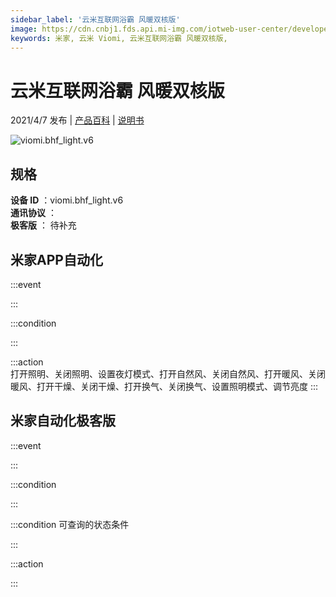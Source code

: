 ```yaml
---
sidebar_label: '云米互联网浴霸 风暖双核版'
image: https://cdn.cnbj1.fds.api.mi-img.com/iotweb-user-center/developer_1679048935576pgBM61Of.png?GalaxyAccessKeyId=AKVGLQWBOVIRQ3XLEW&Expires=9223372036854775807&Signature=8H124e2ZKw9TczKKqddh1EeDYIc=
keywords: 米家, 云米 Viomi, 云米互联网浴霸 风暖双核版, 
---
```

# 云米互联网浴霸 风暖双核版

2021/4/7 发布 | [产品百科](https://home.mi.com/webapp/content/baike/product/index.html?model=viomi.bhf_light.v6/) | [说明书](https://home.mi.com/views/introduction.html?model=viomi.bhf_light.v6&region=cn)

![viomi.bhf_light.v6](https://cdn.cnbj1.fds.api.mi-img.com/iotweb-user-center/developer_1679048935576pgBM61Of.png?GalaxyAccessKeyId=AKVGLQWBOVIRQ3XLEW&Expires=9223372036854775807&Signature=8H124e2ZKw9TczKKqddh1EeDYIc=)

## 规格  
> 
**设备 ID** ：viomi.bhf_light.v6  
**通讯协议** ：  
**极客版**  ： 待补充 


## 米家APP自动化  

:::event  

:::

:::condition  

:::

:::action   
打开照明、关闭照明、设置夜灯模式、打开自然风、关闭自然风、打开暖风、关闭暖风、打开干燥、关闭干燥、打开换气、关闭换气、设置照明模式、调节亮度
:::

## 米家自动化极客版  

:::event  

:::

:::condition  

:::

:::condition 可查询的状态条件  

:::

:::action  

:::

        
